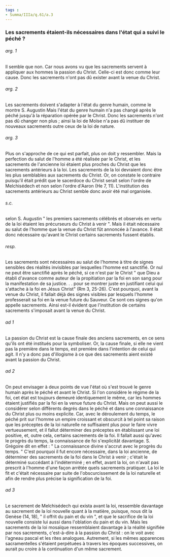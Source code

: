 ```yaml
---
tags : 
- Summa/IIIa/q.61/a.3
---
```


### Les sacrements étaient-ils nécessaires dans l'état qui a suivi le péché ?



###### arg. 1
Il semble que non. Car nous avons vu que les sacrements servent à appliquer aux hommes la passion du Christ. Celle-ci est donc comme leur cause. Donc les sacrements n'ont pas dû exister avant la venue du Christ. 

###### arg. 2
Les sacrements doivent s'adapter à l'état du genre humain, comme le montre S. Augustin Mais l'état du genre humain n'a pas changé après le péché jusqu'à la réparation opérée par le Christ. Donc les sacrements n'ont pas dû changer non plus ; ainsi la loi de Moïse n'a pas dû instituer de nouveaux sacrements outre ceux de la loi de nature. 

###### arg. 3
Plus on s'approche de ce qui est parfait, plus on doit y ressembler. Mais la perfection du salut de l'homme a été réalisée par le Christ, et les sacrements de l'ancienne loi étaient plus proches du Christ que les sacrements antérieurs à la loi. Les sacrements de la loi devraient donc être les plus semblables aux sacrements du Christ. Or, on constate le contraire puisqu'il était prédit que le sacerdoce du Christ serait selon l'ordre de Melchisédech et non selon l'ordre d'Aaron (He 7, 11). L'institution des sacrements antérieurs au Christ semble donc avoir été mal organisée. 

###### s.c.
selon S. Augustin " les premiers sacrements célébrés et observés en vertu de la loi étaient les précurseurs du Christ à venir ". Mais il était nécessaire au salut de l'homme que la venue du Christ fût annoncée à l'avance. Il était donc nécessaire qu'avant le Christ certains sacrements fussent établis. 

###### resp.
Les sacrements sont nécessaires au salut de l'homme à titre de signes sensibles des réalités invisibles par lesquelles l'homme est sanctifié. Or nul ne peut être sanctifié après le péché, si ce n'est par le Christ " que Dieu a établi d'avance comme auteur de la propitiation par la foi en son sang pour la manifestation de sa justice. . . pour se montrer juste en justifiant celui qui s'attache à la foi en Jésus Christ" (Rm 3, 25-26). C'est pourquoi, avant la venue du Christ, il fallait déjà des signes visibles par lesquels l'homme professerait sa foi en la venue future du Sauveur. Ce sont ces signes qu'on appelle sacrements. Ainsi est-il évident que l'institution de certains sacrements s'imposait avant la venue du Christ. 

###### ad 1
La passion du Christ est la cause finale des anciens sacrements, en ce sens qu'ils ont été institués pour la symboliser. Or, la cause finale, si elle ne vient pas la première dans le temps, est première dans l'intention de celui qui agit. Il n'y a donc pas d'illogisme à ce que des sacrements aient existé avant la passion du Christ. 

###### ad 2
On peut envisager à deux points de vue l'état où s'est trouvé le genre humain après le péché et avant le Christ. Si l'on considère le régime de la foi, cet état est toujours demeuré identiquement le même, car les hommes étaient justifiés par la foi en la venue future du Christ. Mais on peut aussi le considérer selon différents degrés dans le péché et dans une connaissance du Christ plus ou moins explicite. Car, avec le déroulement du temps, le péché prit sur l'homme un empire croissant et obscurcit à tel point sa raison que les préceptes de la loi naturelle ne suffisaient plus pour le faire vivre vertueusement, et il fallut déterminer des préceptes en établissant une loi positive, et, outre cela, certains sacrements de la foi. Il fallait aussi qu'avec le progrès du temps, la connaissance de foi s'explicitât davantage. S. Grégoire dit en effet : " La connaissance divine s'accrut avec le progrès du temps. " C'est pourquoi il fut encore nécessaire, dans la loi ancienne, de déterminer des sacrements de la foi dans le Christ à venir ; c'était le déterminé succédant à l'indéterminé ; en effet, avant la loi, on n'avait pas prescrit à l'homme d'une façon arrêtée quels sacrements pratiquer. La loi le fit et c'était nécessaire par suite de l'obscurcissement de la loi naturelle et afin de rendre plus précise la signification de la foi. 

###### ad 3
Le sacrement de Melchisédech qui exista avant la loi, ressemble davantage au sacrement de la loi nouvelle quant à la matière, puisque, nous dit la Genèse (14, 18), " il offrit du pain et du vin ", et que le sacrifice de la loi nouvelle consiste lui aussi dans l'oblation du pain et du vin. Mais les sacrements de la loi mosaïque ressemblaient davantage à la réalité signifiée par nos sacrements, c'est-à-dire à la passion du Christ : on le voit avec l'agneau pascal et les rites analogues. Autrement, si les mêmes apparences sacramentelles s'étaient perpétuées à travers les époques successives, on aurait pu croire à la continuation d'un même sacrement. 

